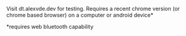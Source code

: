 Visit dt.alexvde.dev for testing.
Requires a recent chrome version (or chrome based browser) on a computer or android device*

*requires web bluetooth capability
